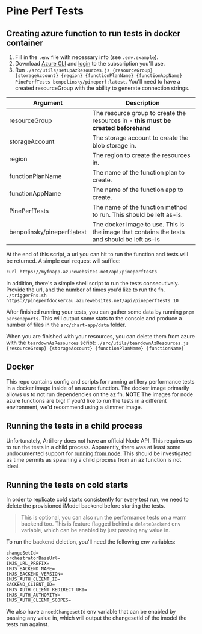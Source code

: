 # Pine Perf Tests

## Creating azure function to run tests in docker container

1. Fill in the `.env` file with necessary info (see `.env.example`).
1. Download [Azure CLI](https://learn.microsoft.com/en-us/cli/azure/install-azure-cli) and [login](https://learn.microsoft.com/en-us/cli/azure/authenticate-azure-cli) to the subscription you'll use.
1. Run `./src/utils/setupAzResources.js {resourceGroup} {storageAccount} {region} {functionPlanName} {functionAppName} PinePerfTests benpolinsky/pineperf:latest`. You'll need to have a created resourceGroup with the ability to generate connection strings.

| Argument                    | Description                                                                                 |
| --------------------------- | ------------------------------------------------------------------------------------------- |
| resourceGroup               | The resource group to create the resources in - **this must be created beforehand**         |
| storageAccount              | The storage account to create the blob storage in.                                          |
| region                      | The region to create the resources in.                                                      |
| functionPlanName            | The name of the function plan to create.                                                    |
| functionAppName             | The name of the function app to create.                                                     |
| PinePerfTests               | The name of the function method to run. This should be left as-is.                          |
| benpolinsky/pineperf:latest | The docker image to use. This is the image that contains the tests and should be left as-is |

At the end of this script, a url you can hit to run the function and tests will be returned. A simple curl request will suffice:

```bash
curl https://myfnapp.azurewebsites.net/api/pineperftests
```

In addition, there's a simple shell script to run the tests consecutively. Provide the url, and the number of times you'd like to run the fn.
`./triggerFns.sh https://pineperfdockercau.azurewebsites.net/api/pineperftests 10`

After finished running your tests, you can gather some data by running `pnpm parseReports`. This will output some stats to the console and produce a number of files in the `src/chart-app/data` folder.

When you are finished with your resources, you can delete them from azure with the `teardownAzResources` script:
`./src/utils/teardownAzResources.js {resourceGroup} {storageAccount} {functionPlanName} {functionName}`

## Docker

This repo contains config and scripts for running artillery performance tests in a docker image inside of an azure function. The docker image primarily allows us to not run dependencies on the az fn.
**NOTE** The images for node azure functions are big! If you'd like to run the tests in a different environment, we'd recommend using a slimmer image.

## Running the tests in a child process

Unfortunately, Artillery does not have an official Node API. This requires us to run the tests in a child process. Apparently, there was at least some undocumented support for [running from node](https://github.com/artilleryio/artillery/discussions/1043). This should be investigated as time permits as spawning a child process from an az function is not ideal.

## Running the tests on cold starts

In order to replicate cold starts consistently for every test run, we need to delete the provisioned iModel backend before starting the tests.

> This is optional, you can also run the performance tests on a warm backend too. This is feature flagged behind a `deleteBackend` env variable, which can be enabled by just passing any value in.

To run the backend deletion, you'll need the following env variables:

```
changeSetId=
orchestratorBaseUrl=
IMJS_URL_PREFIX=
IMJS_BACKEND_NAME=
IMJS_BACKEND_VERSION=
IMJS_AUTH_CLIENT_ID=
BACKEND_CLIENT_ID=
IMJS_AUTH_CLIENT_REDIRECT_URI=
IMJS_AUTH_AUTHORITY=
IMJS_AUTH_CLIENT_SCOPES=
```

We also have a `needChangesetId` env variable that can be enabled by passing any value in, which will output the changesetId of the imodel the tests run against.
